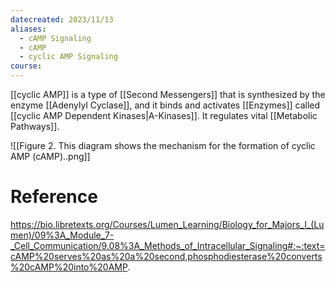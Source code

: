 ```yaml
---
datecreated: 2023/11/13
aliases:
  - cAMP Signaling
  - cAMP
  - cyclic AMP Signaling
course:
---
```

[[cyclic AMP]] is a type of [[Second Messengers]] that is synthesized by the enzyme [[Adenylyl Cyclase]], and it binds and activates [[Enzymes]] called [[cyclic AMP Dependent Kinases|A-Kinases]]. It regulates vital [[Metabolic Pathways]].

![[Figure 2. This diagram shows the mechanism for the formation of cyclic AMP (cAMP)..png]]

# Reference

https://bio.libretexts.org/Courses/Lumen_Learning/Biology_for_Majors_I_(Lumen)/09%3A_Module_7-_Cell_Communication/9.08%3A_Methods_of_Intracellular_Signaling#:~:text=cAMP%20serves%20as%20a%20second,phosphodiesterase%20converts%20cAMP%20into%20AMP.